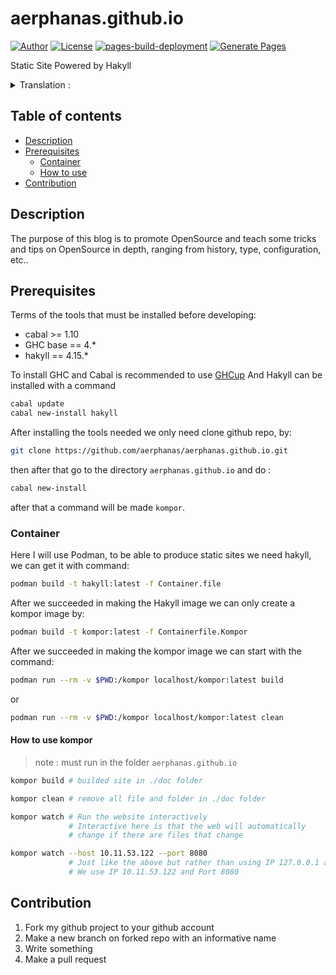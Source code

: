 # aerphanas.github.io

[![Author](https://img.shields.io/badge/author-aerphanas-red.svg)](https://github.com/aerphanas)
[![License](https://img.shields.io/badge/License-BSD--3--Clause-important)](https://github.com/aerphanas/aerphanas.github.io/blob/master/LICENSE)
[![pages-build-deployment](https://github.com/aerphanas/aerphanas.github.io/actions/workflows/pages/pages-build-deployment/badge.svg)](https://github.com/aerphanas/aerphanas.github.io/actions/workflows/pages/pages-build-deployment)
[![Generate Pages](https://github.com/aerphanas/aerphanas.github.io/actions/workflows/hakyll.yml/badge.svg)](https://github.com/aerphanas/aerphanas.github.io/actions/workflows/hakyll.yml)

Static Site Powered by Hakyll

<details>
<summary>Translation :</summary>

- [en](https://github.com/aerphanas/aerphanas.github.io/blob/master/README.md)
- [id](https://github.com/aerphanas/aerphanas.github.io/blob/master/BACA-AKU.md)

</details>

## Table of contents
- [Description](#description)
- [Prerequisites](#prerequisites)
  - [Container](#container)
  - [How to use](#how-to-use-kompor)
- [Contribution](#contribution)

## Description

The purpose of this blog is to promote OpenSource and teach some tricks and tips on OpenSource in depth, ranging from history, type, configuration, etc..

## Prerequisites
Terms of the tools that must be installed before developing:

- cabal  >= 1.10
- GHC base == 4.*
- hakyll == 4.15.*

To install GHC and Cabal is recommended to use [GHCup](https://www.haskell.org/ghcup/) And Hakyll can be installed with a command

```sh
cabal update
cabal new-install hakyll
```

After installing the tools needed we only need clone github repo, by:

```sh
git clone https://github.com/aerphanas/aerphanas.github.io.git
```

then after that go to the directory ```aerphanas.github.io``` and do :

```sh
cabal new-install
```

after that a command will be made ```kompor```.

### Container

Here I will use Podman, to be able to produce static sites we need hakyll, we can get it with command:

```sh
podman build -t hakyll:latest -f Container.file
```

After we succeeded in making the Hakyll image we can only create a kompor image by:

```sh
podman build -t kompor:latest -f Containerfile.Kompor
```

After we succeeded in making the kompor image we can start with the command:

```sh
podman run --rm -v $PWD:/kompor localhost/kompor:latest build
```

or

```sh
podman run --rm -v $PWD:/kompor localhost/kompor:latest clean
```

#### How to use kompor
> note : must run in the folder ```aerphanas.github.io```

```sh
kompor build # builded site in ./doc folder
```

```sh
kompor clean # remove all file and folder in ./doc folder
```

```sh
kompor watch # Run the website interactively
             # Interactive here is that the web will automatically
             # change if there are files that change
```

```sh
kompor watch --host 10.11.53.122 --port 8080
             # Just like the above but rather than using IP 127.0.0.1 and Port 8000
             # We use IP 10.11.53.122 and Port 8080
```

## Contribution

1. Fork my github project to your github account
2. Make a new branch on forked repo with an informative name
3. Write something
4. Make a pull request
